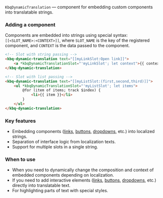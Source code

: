 `KbqDynamicTranslation` — component for embedding custom components into translatable strings.

<!-- example(dynamic-translation-overview) -->

### Adding a component

Components are embedded into strings using special syntax: `[[<SLOT_NAME>:<CONTEXT>]]`, where `SLOT_NAME` is the key of the registered component, and `CONTEXT` is the data passed to the component.

<!-- prettier-ignore -->
```html
<!-- Slot with string passing -->
<kbq-dynamic-translation text="[[myLinkSlot:Open link]]">
    <a *kbqDynamicTranslationSlot="'myLinkSlot'; let context">{{ context }}</a>
</kbq-dynamic-translation>

<!-- Slot with list passing -->
<kbq-dynamic-translation text="[[myListSlot:(first,second,third)]]">
    <ul *kbqDynamicTranslationSlot="'myListSlot'; let items">
        @for (item of items; track $index) {
            <li>{{ item }}</li>
        }
    </ul>
</kbq-dynamic-translation>
```

### Key features

- Embedding components ([links](/en/components/link), [buttons](/en/components/button), [dropdowns](/en/components/dropdown), etc.) into localized strings.
- Separation of interface logic from localization texts.
- Support for multiple slots in a single string.

### When to use

- When you need to dynamically change the composition and context of embedded components depending on localization.
- If you need to add interactive elements ([links](/en/components/link), [buttons](/en/components/button), [dropdowns](/en/components/dropdown), etc.) directly into translatable text.
- For highlighting parts of text with special styles.
